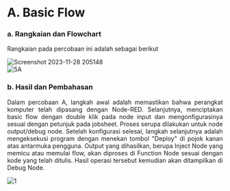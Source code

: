 # A. Basic Flow

### a. Rangkaian dan Flowchart

Rangkaian pada percobaan ini adalah sebagai berikut

![Screenshot 2023-11-28 205148](https://github.com/AmaliaPrisca/SISTEMEMBEDDED/assets/145273945/3be2d2a5-3820-498b-a084-c743791bda78)
<br>
![5A](https://github.com/AmaliaPrisca/SISTEMEMBEDDED/assets/145273945/87f49075-4869-437c-9b50-de4d20a76e24)



### b. Hasil dan Pembahasan

<p align="justify">Dalam percobaan A, langkah awal adalah memastikan bahwa perangkat komputer telah dipasang dengan Node-RED. Selanjutnya, menciptakan basic flow dengan double klik pada node input dan mengonfigurasinya sesuai dengan petunjuk pada jobsheet. Proses serupa dilakukan untuk node output/debug node. Setelah konfigurasi selesai, langkah selanjutnya adalah mengeksekusi program dengan menekan tombol "Deploy" di pojok kanan atas antarmuka pengguna. Output yang dihasilkan, berupa Inject Node yang memicu atau memulai flow, akan diproses di Function Node sesuai dengan kode yang telah ditulis. Hasil operasi tersebut kemudian akan ditampilkan di Debug Node.

![1](https://github.com/AmaliaPrisca/SISTEMEMBEDDED/assets/145273945/de859e19-0d91-47c9-9d01-8d4e5529c93d)
